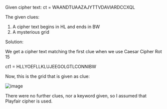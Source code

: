 Given cipher text:
ct =  WAANDTUAAZAJYTTVDAVIARDCCXQL

The given clues:
1. A cipher text begins in HL and ends in BW
2. A mysterious grid

Solution: 

We get a cipher text matching the first clue when we use Caesar Cipher Rot 15

ct1 = HLLYOEFLLKLUJEEGOLGTLCONNIBW

Now, this is the grid that is given as clue:

![image](https://github.com/user-attachments/assets/6e286b00-948b-4764-aacf-5af384200f30)

There were no further clues, nor a keyword given, so I assumed that Playfair cipher is used.
